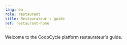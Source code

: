```yaml
---
lang: en
role: restaurant
title: Restaurateur's guide
ref: restaurant-home
---
```


Welcome to the CoopCycle platform restaurateur's guide.
